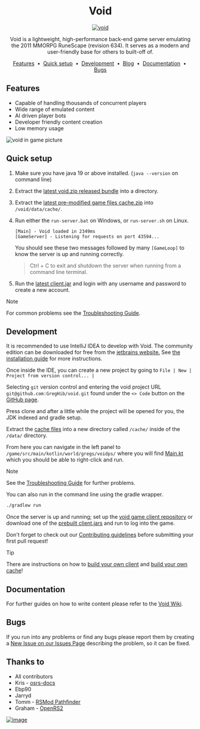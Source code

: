<div align="center">
<h1>Void</h1>
<a href="https://github.com/GregHib/void">
  <img src="https://i.imgur.com/N8RhzRY.png" alt="void">
</a>

<p>Void is a lightweight, high-performance back-end game server emulating the 2011 MMORPG RuneScape (revision 634). It serves as a modern and user-friendly base for others to built-off of.</p>

<a href="#features">Features</a> &nbsp;&bull;&nbsp;
<a href="#quick-setup">Quick setup</a> &nbsp;&bull;&nbsp;
<a href="#development">Development</a> &nbsp;&bull;&nbsp;
<a href="https://rune-server.org/runescape-development/rs-503-client-and-server/projects/697260-void-634-a.html" target="_blank">Blog</a> &nbsp;&bull;&nbsp;
<a href="https://github.com/GregHib/void/wiki">Documentation</a> &nbsp;&bull;&nbsp;
<a href="https://github.com/GregHib/void/issues">Bugs</a>
</div>

## Features

* Capable of handling thousands of concurrent players
* Wide range of emulated content
* AI driven player bots
* Developer friendly content creation
* Low memory usage

![void in game picture](https://i.imgur.com/OZ317on.png)


## Quick setup

1. Make sure you have java 19 or above installed. (`java --version` on command line)
2. Extract the [latest void.zip released bundle](https://github.com/GregHib/void/releases) into a directory.
3. Extract the [latest pre-modified game files cache.zip](https://mega.nz/folder/ZMN2AQaZ#4rJgfzbVW0_mWsr1oPLh1A) into `/void/data/cache/`.
4. Run either the `run-server.bat` on Windows, or `run-server.sh` on Linux.
    ```
    [Main] - Void loaded in 2349ms
    [GameServer] - Listening for requests on port 43594...
    ```
   You should see these two messages followed by many `[GameLoop]` to know the server is up and running correctly.

   > Ctrl + C to exit and shutdown the server when running from a command line terminal.

5. Run the [latest client.jar](https://github.com/GregHib/void-client/releases) and login with any username and password to create a new account.

> [!NOTE]
> For common problems see the [Troubleshooting Guide](https://github.com/GregHib/void/wiki/Troubleshooting).


## Development

It is recommended to use IntelliJ IDEA to develop with Void.
The community edition can be downloaded for free from the [jetbrains website.](https://www.jetbrains.com/idea/download/)
See [the installation guide](https://www.jetbrains.com/help/idea/installation-guide.html) for more instructions.

Once inside the IDE, you can create a new project by going to `File | New | Project from version control... |`

Selecting `git` version control and entering the void project URL `git@github.com:GregHib/void.git` found under the `<> Code` button on the [GitHub page](https://github.com/GregHib/void).

Press clone and after a little while the project will be opened for you, the JDK indexed and gradle setup.

Extract the [cache files](https://mega.nz/folder/ZMN2AQaZ#4rJgfzbVW0_mWsr1oPLh1A) into a new directory called `/cache/` inside of the `/data/` directory.

From here you can navigate in the left panel to `/game/src/main/kotlin/world/gregs/voidps/` where you will find [Main.kt](./game/src/main/kotlin/world/gregs/voidps/Main.kt) which you should be able to right-click and run.

> [!NOTE]
> See the [Troubleshooting Guide](https://github.com/GregHib/void/wiki/Troubleshooting) for further problems.

You can also run in the command line using the gradle wrapper.

```bash
./gradlew run
```

Once the server is up and running; set up the [void game client repository](https://github.com/GregHib/void-client/) or download one of the [prebuilt client.jars](https://github.com/GregHib/void-client/releases) and run to log into the game.

Don't forget to check out our [Contributing guidelines](./CONTRIBUTING.md) before submitting your first pull request!

> [!TIP]
> There are instructions on how to [build your own client](https://github.com/GregHib/void/wiki/client-building) and [build your own cache](https://github.com/GregHib/void/wiki/cache-building)!


## Documentation

For further guides on how to write content please refer to the [Void Wiki](https://github.com/GregHib/void/wiki/).


## Bugs

If you run into any problems or find any bugs please report them by creating a [New Issue on our Issues Page](https://github.com/GregHib/void/issues) describing the problem, so it can be fixed.


## Thanks to

* All contributors
* Kris - [osrs-docs](https://osrs-docs.com/)
* Ebp90
* Jarryd
* Tomm - [RSMod Pathfinder](https://github.com/rsmod/rsmod)
* Graham - [OpenRS2](https://archive.openrs2.org/)

[![image](https://resources.jetbrains.com/storage/products/company/brand/logos/jb_square.svg)](https://jb.gg/OpenSourceSupport)
